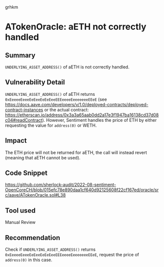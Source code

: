 grhkm
# ATokenOracle: aETH not correctly handled

## Summary
`UNDERLYING_ASSET_ADDRESS()` of aETH is not correctly handled.

## Vulnerability Detail
`UNDERLYING_ASSET_ADDRESS()` of aETH returns `0xEeeeeEeeeEeEeeEeEeEeeEEEeeeeEeeeeeeeEEeE` (see https://docs.aave.com/developers/v/1.0/deployed-contracts/deployed-contract-instances or the actual contract: https://etherscan.io/address/0x3a3a65aab0dd2a17e3f1947ba16138cd37d08c04#readContract).
However, Sentiment handles the price of ETH by either requesting the value for `address(0)` or WETH.

## Impact
The ETH price will not be returned for aETH, the call will instead revert (meaning that aETH cannot be used).

## Code Snippet
https://github.com/sherlock-audit/2022-08-sentiment-OpenCoreCH/blob/015efc78e890daa1cf640d92125608f22cf167ed/oracle/src/aave/ATokenOracle.sol#L38

## Tool used

Manual Review

## Recommendation
Check if `UNDERLYING_ASSET_ADDRESS()` returns `0xEeeeeEeeeEeEeeEeEeEeeEEEeeeeEeeeeeeeEEeE`, request the price of `address(0)` in this case.
